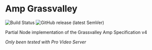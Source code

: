 # Amp Grassvalley

![Build Status](https://github.com/coderatparadise/amp-grassvalley/actions/workflows/build.yml/badge.svg)
![GitHub release (latest SemVer)](https://img.shields.io/github/v/release/coderatparadise/amp-grassvalley?label=Release)

Partial Node implementation of the Grassvalley Amp Specification v4

*Only been tested with Pro Video Server*
